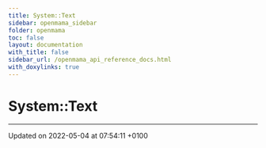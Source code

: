 ```yaml
---
title: System::Text
sidebar: openmama_sidebar
folder: openmama
toc: false
layout: documentation
with_title: false
sidebar_url: /openmama_api_reference_docs.html
with_doxylinks: true
---
```


# System::Text








-------------------------------

Updated on 2022-05-04 at 07:54:11 +0100